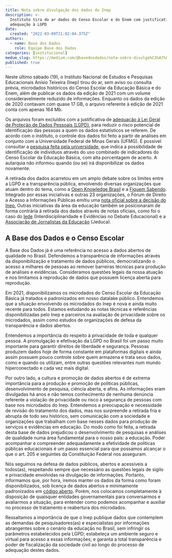 ```yaml
---
title: Nota sobre divulgação dos dados do Inep
description: >-
  Instituto tira do ar dados do Censo Escolar e do Enem com justificativa de
  adequação à LGPD
date:
  created: "2022-03-09T21:02:04.375Z"
authors:
  - name: Base dos Dados
    role: Equipe Base dos Dados
categories: [institucional]
medum_slug: https://medium.com/@basedosdados/nota-sobre-divulga%C3%A7%C3%A3o-dos-dados-do-inep-9168291dbca0
published: true
---
```


Neste último sábado (19), o Instituto Nacional de Estudos e Pesquisas Educacionais Anísio Teixeira (Inep) tirou do ar, sem aviso ou consulta prévia, microdados históricos do Censo Escolar da Educação Básica e do Enem, além de publicar os dados da edição de 2021 com um volume consideravelmente reduzido de informações. Enquanto os dados da edição de 2020 contavam com quase 17 GB, o arquivo referente à edição de 2021 conta com apenas 164 Mb.

Os arquivos foram excluídos com a justificativa de [adequação à Lei Geral de Proteção de Dados Pessoais (LGPD)](https://www.gov.br/inep/pt-br/assuntos/noticias/institucional/nota-de-esclarecimento-divulgacao-dos-microdados), para reduzir o risco potencial de identificação das pessoas a quem os dados estatísticos se referem. De acordo com o instituto, o controle dos dados foi feito a partir de análises em conjunto com a Universidade Federal de Minas Gerais (UFMG). É possível consultar a [pesquisa feita pela universidade](https://download.inep.gov.br/microdados/TED_8750-UFMG.pdf), que indica a possibilidade de identificação de indivíduos através do uso combinado de indicadores do Censo Escolar da Educação Básica, com alta porcentagem de acerto. A autarquia não informou quando (ou se) irá disponibilizar os dados novamente.

A retirada dos dados acarretou em um amplo debate sobre os limites entre a LGPD e a transparência pública, envolvendo diversas organizações que atuam dentro do tema, como a [Open Knowledge Brasil](https://ok.org.br/noticia/nota-alerta-para-uso-equivocado-da-lgpd-pelo-inep-ao-suprimir-microdados/) e a [Fiquem Sabendo](https://fiquemsabendo.com.br/). Integrado por essas iniciativas e outras 23 organizações, o Fórum de Direito a Acesso a Informações Públicas emitiu uma [nota oficial sobre a decisão do Inep.](http://informacaopublica.org.br/?p=4315) Outras iniciativas da área da educação também se posicionaram de forma contrária à retirada dos dados através de notas oficiais, como foi o caso do [Iede](https://www.portaliede.com.br/nova-forma-de-divulgar-dados-do-enem-e-do-censo-escolar-pelo-inep-contraria-interesse-publico-e-inviabiliza-diversas-pesquisas/) (Interdisciplinaridade e Evidências no Debate Educacional) e a [Associação de Jornalistas da Educação](https://jeduca.org.br/noticia/nota-sobre-a-retirada-de-microdados-do-site-do-inep) (Jeduca).

## A Base dos Dados e o Censo Escolar

A Base dos Dados já é uma referência no acesso a dados abertos de qualidade no Brasil. Defendemos a transparência de informações através da disponibilização e tratamento de dados públicos, democratizando o acesso a milhares de pessoas ao remover barreiras técnicas para produção de análises e evidências. Consideramos questões legais da nossa atuação e nos limitamos à reprodução de dados que possuem licença aberta para reprodução.

Em 2021, disponibilizamos os microdados do Censo Escolar da Educação Básica já tratados e padronizados em nosso datalake público. Entendemos que a situação envolvendo os microdados do Inep é nova e ainda muito recente para todos. Estamos estudando as notas técnicas e referências disponibilizadas pelo Inep e parceiros na avaliação de privacidade sobre os microdados, assim como estudos de organizações de defesa da transparência e dados abertos.

Entendemos a importância do respeito à privacidade de toda e qualquer pessoa. A promulgação e efetivação da LGPD no Brasil foi um passo muito importante para garantir direitos de liberdade e segurança. Pessoas produzem dados hoje de forma constante em plataformas digitais e ainda assim possuem pouco controle sobre quem armazena e trata seus dados, como e quando os utilizam, entre outras questões relevantes num mundo hiperconectado e cada vez mais digital.

Por outro lado, a cultura e promoção de dados abertos é de extrema importância para a produção e promoção de políticas públicas, desenvolvimento de pesquisa, ciência aberta, e afins. As informações eram divulgadas há anos e não temos conhecimento de nenhuma denúncia referente a violação de privacidade ou risco à segurança de pessoas com base nos microdados do Inep. Entendemos a preocupação e necessidade de revisão do tratamento dos dados, mas nos surpreende a retirada fria e abrupta de todo seu histórico, sem comunicação com a sociedade e organizações que trabalham com base nesses dados para produção de serviços e evidências em educação. Do modo como foi feita, a retirada desta base de dados prejudicou o desenvolvimento de pesquisas e análises de qualidade numa área fundamental para o nosso país: a educação. Poder acompanhar e compreender adequadamente a efetividade de políticas públicas educacionais é um passo essencial para que possamos alcançar o que o art. 205 e seguintes da Constituição Federal nos asseguram.

Nós seguimos na defesa de dados públicos, abertos e acessíveis a todos(as), respeitando sempre que necessário as questões legais de sigilo e privacidade envolvidas na divulgação de informações. Portanto, informamos que, por hora, iremos manter os dados da forma como foram disponibilizados, sob licença de dados abertos e minimamente padronizados em [código aberto](https://github.com/basedosdados/mais/tree/master/bases). Porém, nos colocamos completamente à disposição de quaisquer entidades governamentais para conversarmos e avaliarmos a situação, para entender como podemos acompanhar e auxiliar no processo de tratamento e reabertura dos microdados.

Ressaltamos a importância de que o Inep publique dados que contemplem as demandas de pesquisadores(as) e especialistas por informações abrangentes sobre o cenário da educação no Brasil, sem infringir os parâmetros estabelecidos pela LGPD; estabeleça um ambiente seguro e virtual para acesso a essas informações; e garanta a total transparência e poder de fiscalização da sociedade civil ao longo do processo de adequação destes dados.
